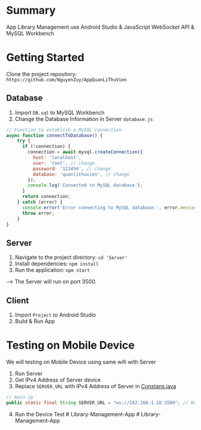 # Summary

App Library Management use Android Studio & JavaScript WebSocket API & MySQL Workbench

# Getting Started

Clone the project repository: `https://github.com/NguyenZuy/AppQuanLiThuVien`

## Database

1. Import `DB.sql` to MySQL Workbench
2. Change the Database Information in Server `database.js`
   
```javascript
// Function to establish a MySQL connection
async function connectToDatabase() {
    try {
      if (!connection) {
        connection = await mysql.createConnection({
          host: 'localhost',
          user: 'root', // change
          password: '123456', // change
          database: 'quanlithuvien', // change
        });
        console.log('Connected to MySQL database');
      }
      return connection;
    } catch (error) {
      console.error('Error connecting to MySQL database:', error.message);
      throw error;
    }
}
```

## Server

1. Navigate to the project directory: `cd 'Server'`
2. Install dependencies: `npm install`
3. Run the application: `npm start`
   
--> The Server will run on port 3500.

## Client

1. Import `Project` to Android Studio
2. Build & Run App

# Testing on Mobile Device

We will testing on Mobile Device using same wifi with Server

1. Run Server
2. Get IPv4 Address of Server device
3. Replace `SERVER_URL` with IPv4 Address of Server in [Constans.java](Project/app/src/main/java/com/example/project/utils/Constants.java)
```java
// main ip
public static final String SERVER_URL = "ws://192.168.1.18:3500"; // Replace with your server IP or hostname
```
4. Run the Device Test
#   L i b r a r y - M a n a g e m e n t - A p p  
 #   L i b r a r y - M a n a g e m e n t - A p p  
 